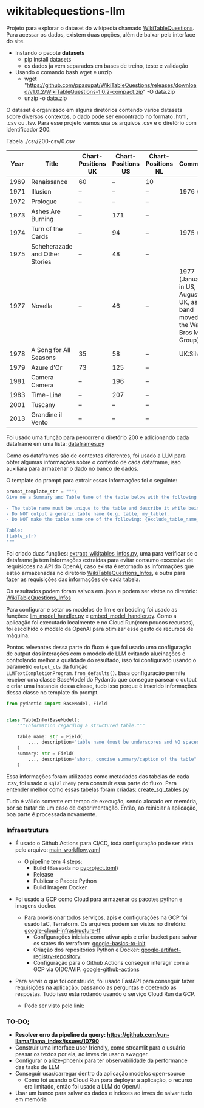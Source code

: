 # wikitablequestions-llm

Projeto para explorar o dataset do wikipedia chamado [WikiTableQuestions](https://ppasupat.github.io/WikiTableQuestions/).
Para acessar os dados, existem duas opções, além de baixar pela interface do site.
- Instando o pacote **datasets**
  - pip install datasets
  - os dados ja vem separados em bases de treino, teste e validação
- Usando o comando bash wget e unzip
  - wget "https://github.com/ppasupat/WikiTableQuestions/releases/download/v1.0.2/WikiTableQuestions-1.0.2-compact.zip" -O data.zip
  - unzip -o data.zip

O dataset é organizado em alguns diretórios contendo varios datasets sobre diversos contextos, o dado pode ser encontrado no formato .html, .csv ou .tsv. 
Para esse projeto vamos usa os arquivos .csv e o diretório com identificador 200.

Tabela ./csv/200-csv/0.csv

| Year | Title                          | Chart-Positions UK | Chart-Positions US | Chart-Positions NL | Comments                                                                             |
|------|--------------------------------|--------------------|--------------------|--------------------|--------------------------------------------------------------------------------------|
| 1969 | Renaissance                    | 60                 | –                  | 10                 |                                                                                      |
| 1971 | Illusion                       | –                  | –                  | –                  | 1976 (UK)                                                                            |
| 1972 | Prologue                       | –                  | –                  | –                  |                                                                                      |
| 1973 | Ashes Are Burning              | –                  | 171                | –                  |                                                                                      |
| 1974 | Turn of the Cards              | –                  | 94                 | –                  | 1975 (UK)                                                                            |
| 1975 | Scheherazade and Other Stories | –                  | 48                 | –                  |                                                                                      |
| 1977 | Novella                        | –                  | 46                 | –                  | 1977 (January in US, August in UK, as the band moved to the Warner Bros Music Group) |
| 1978 | A Song for All Seasons         | 35                 | 58                 | –                  | UK:Silver                                                                            |
| 1979 | Azure d'Or                     | 73                 | 125                | –                  |                                                                                      |
| 1981 | Camera Camera                  | –                  | 196                | –                  |                                                                                      |
| 1983 | Time-Line                      | –                  | 207                | –                  |                                                                                      |
| 2001 | Tuscany                        | –                  | –                  | –                  |                                                                                      |
| 2013 | Grandine il Vento              | –                  | –                  | –                  |                                                                                      |

Foi usado uma função para percorrer o diretório 200 e adicionando cada dataframe em uma lista: [dataframes.py](wikitablequestions-llm-service-core%2Fmain%2Fwikitablequestions_llm_service_core%2Fhandlers%2Fdataframes.py)

Como os dataframes são de contextos diferentes, foi usado a LLM para obter algumas informações sobre o contexto de cada dataframe, isso auxiliara para armazenar o dado no banco de dados.

O template do prompt para extrair essas informações foi o seguinte:

```python
prompt_template_str = """\
Give me a Summary and Table Name of the table below with the following JSON format

- The table name must be unique to the table and describe it while being concise.
- Do NOT output a generic table name (e.g. table, my_table).
- Do NOT make the table name one of the following: {exclude_table_name_list}

Table:
{table_str}
"""
```
Foi criado duas funções: [extract_wikitables_infos.py](wikitablequestions-llm-service-core%2Fmain%2Fwikitablequestions_llm_service_core%2Fhandlers%2Fextract_wikitables_infos.py), uma para verificar se o dataframe ja tem informações extraidas para evitar consumo excessivo de requisicoes na API do OpenAI, caso exista é retornado as informações que estão armazenadas no diretório [WikiTableQuestions_Infos](wikitablequestions-llm-service-core%2Fmain%2Fwikitablequestions_llm_service_core%2Fdata%2FWikiTableQuestions_Infos), e outra para fazer as requisições das informações de cada tabela.

Os resultados podem foram salvos em .json e podem ser vistos no diretório: [WikiTableQuestions_Infos](wikitablequestions-llm-service-core%2Fmain%2Fwikitablequestions_llm_service_core%2Fdata%2FWikiTableQuestions_Infos)

Para configurar e setar os modelos de llm e embedding foi usado as funções: [llm_model_handler.py](wikitablequestions-llm-service-core%2Fmain%2Fwikitablequestions_llm_service_core%2Fmodels_handlers%2Fllm_model_handler.py) e [embed_model_handler.py](wikitablequestions-llm-service-core%2Fmain%2Fwikitablequestions_llm_service_core%2Fmodels_handlers%2Fembed_model_handler.py).
Como a aplicação foi executado localmente e no Cloud Run(com poucos recursos), foi escolhido o modelo da OpenAI para otimizar esse gasto de recursos de máquina.

Pontos relevantes dessa parte do fluxo é que foi usado uma configuração de output das interações com o modelo de LLM evitando alucinações e controlando melhor a qualidade do resultado, isso foi configurado usando o parametro ```output_cls```  da função ```LLMTextCompletionProgram.from_defaults()```. 
Essa configuração permite receber uma classe BaseModel do Pydantic que consegue parsear o output e criar uma instancia dessa classe, tudo isso porque é inserido informações dessa classe no template do prompt.

```python
from pydantic import BaseModel, Field


class TableInfo(BaseModel):
    """Information regarding a structured table."""

    table_name: str = Field(
        ..., description="table name (must be underscores and NO spaces)"
    )
    summary: str = Field(
        ..., description="short, concise summary/caption of the table"
    )

```

Essa informações foram utilizadas como metadados das tabelas de cada .csv, foi usado o `sqlalchemy` para construir essa parte do fluxo.
Para entender melhor como essas tabelas foram criadas: [create_sql_tables.py](wikitablequestions-llm-service-core%2Fmain%2Fwikitablequestions_llm_service_core%2Fhandlers%2Fcreate_sql_tables.py)

Tudo é válido somente em tempo de execução, sendo alocado em memória, por se tratar de um caso de experimentação. Então, ao reiniciar a aplicação, boa parte é processada novamente.



### Infraestrutura

- É usado o Github Actions para CI/CD, toda configuração pode ser vista pelo arquivo: [main_workflow.yaml](.github%2Fworkflows%2Fmain_workflow.yaml)
  - O pipeline tem 4 steps:
    - Build (Baseada no [pyproject.toml](pyproject.toml))
    - Release
    - Publicar o Pacote Python
    - Build Imagem Docker
    
- Foi usado a GCP como Cloud para armazenar os pacotes python e imagens docker.
  - Para provisionar todos serviços, apis e configurações na GCP foi usado IaC, Terraform. Os arquivos podem ser vistos no diretório: [google-cloud-infrastructure-tf](google-cloud-infrastructure-tf)
    - Configurações iniciais como ativar apis e criar bucket para salvar os states do terraform: [google-basics-to-init](google-cloud-infrastructure-tf%2Fgoogle-basics-to-init) 
    - Criação dos repositórios Python e Docker: [google-artifact-registry-repository](google-cloud-infrastructure-tf%2Fgoogle-artifact-registry-repository)
    - Configuração para o Github Actions conseguir interagir com a GCP via OIDC/WIP: [google-github-actions](google-cloud-infrastructure-tf%2Fgoogle-github-actions)

- Para servir o que foi construido, foi usado FastAPI para conseguir fazer requisições na aplicação, passando as perguntas e obetendo as respostas. Tudo isso esta rodando usando o serviço Cloud Run da GCP.
  - Pode ser visto pelo link: 

### TO-DO;

- **Resolver erro da pipeline da query: https://github.com/run-llama/llama_index/issues/10790**
- Construir uma interface user friendly, como streamlit para o usuário passar os textos por ela, ao inves de usar o swagger.
- Configurar o arize-phoenix para ter observabilidade da performance das tasks de LLM
- Conseguir usar/carregar dentro da aplicação modelos open-source
  - Como foi usando o Cloud Run para deployar a aplicação, o recurso era limitado, então foi usado a LLM do OpenAI.
- Usar um banco para salvar os dados e indexes ao inves de salvar tudo em memória
